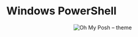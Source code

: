 # Windows PowerShell

<p align="center">
  <img
    src="/docs/images/oh-my-posh.png"
    alt="Oh My Posh – theme"
  />
</p>
